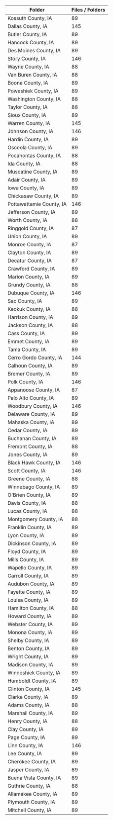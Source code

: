 | Folder                   |   Files / Folders |
|--------------------------|-------------------|
| Kossuth County, IA       |                89 |
| Dallas County, IA        |               145 |
| Butler County, IA        |                89 |
| Hancock County, IA       |                89 |
| Des Moines County, IA    |                89 |
| Story County, IA         |               146 |
| Wayne County, IA         |                88 |
| Van Buren County, IA     |                88 |
| Boone County, IA         |                89 |
| Poweshiek County, IA     |                89 |
| Washington County, IA    |                88 |
| Taylor County, IA        |                88 |
| Sioux County, IA         |                89 |
| Warren County, IA        |               145 |
| Johnson County, IA       |               146 |
| Hardin County, IA        |                89 |
| Osceola County, IA       |                89 |
| Pocahontas County, IA    |                88 |
| Ida County, IA           |                88 |
| Muscatine County, IA     |                89 |
| Adair County, IA         |                89 |
| Iowa County, IA          |                89 |
| Chickasaw County, IA     |                89 |
| Pottawattamie County, IA |               146 |
| Jefferson County, IA     |                89 |
| Worth County, IA         |                88 |
| Ringgold County, IA      |                87 |
| Union County, IA         |                89 |
| Monroe County, IA        |                87 |
| Clayton County, IA       |                89 |
| Decatur County, IA       |                87 |
| Crawford County, IA      |                89 |
| Marion County, IA        |                89 |
| Grundy County, IA        |                88 |
| Dubuque County, IA       |               146 |
| Sac County, IA           |                89 |
| Keokuk County, IA        |                88 |
| Harrison County, IA      |                89 |
| Jackson County, IA       |                88 |
| Cass County, IA          |                89 |
| Emmet County, IA         |                89 |
| Tama County, IA          |                89 |
| Cerro Gordo County, IA   |               144 |
| Calhoun County, IA       |                89 |
| Bremer County, IA        |                89 |
| Polk County, IA          |               146 |
| Appanoose County, IA     |                87 |
| Palo Alto County, IA     |                89 |
| Woodbury County, IA      |               146 |
| Delaware County, IA      |                89 |
| Mahaska County, IA       |                89 |
| Cedar County, IA         |                89 |
| Buchanan County, IA      |                89 |
| Fremont County, IA       |                88 |
| Jones County, IA         |                89 |
| Black Hawk County, IA    |               146 |
| Scott County, IA         |               146 |
| Greene County, IA        |                88 |
| Winnebago County, IA     |                89 |
| O'Brien County, IA       |                89 |
| Davis County, IA         |                88 |
| Lucas County, IA         |                88 |
| Montgomery County, IA    |                88 |
| Franklin County, IA      |                89 |
| Lyon County, IA          |                89 |
| Dickinson County, IA     |                89 |
| Floyd County, IA         |                89 |
| Mills County, IA         |                89 |
| Wapello County, IA       |                89 |
| Carroll County, IA       |                89 |
| Audubon County, IA       |                89 |
| Fayette County, IA       |                89 |
| Louisa County, IA        |                89 |
| Hamilton County, IA      |                88 |
| Howard County, IA        |                89 |
| Webster County, IA       |                89 |
| Monona County, IA        |                89 |
| Shelby County, IA        |                89 |
| Benton County, IA        |                89 |
| Wright County, IA        |                89 |
| Madison County, IA       |                89 |
| Winneshiek County, IA    |                89 |
| Humboldt County, IA      |                89 |
| Clinton County, IA       |               145 |
| Clarke County, IA        |                89 |
| Adams County, IA         |                88 |
| Marshall County, IA      |                89 |
| Henry County, IA         |                88 |
| Clay County, IA          |                89 |
| Page County, IA          |                89 |
| Linn County, IA          |               146 |
| Lee County, IA           |                89 |
| Cherokee County, IA      |                89 |
| Jasper County, IA        |                89 |
| Buena Vista County, IA   |                89 |
| Guthrie County, IA       |                88 |
| Allamakee County, IA     |                89 |
| Plymouth County, IA      |                89 |
| Mitchell County, IA      |                89 |